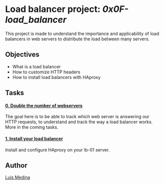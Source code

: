 # Load balancer project: _0x0F-load\_balancer_

This project is made to understand the importance and applicability of load balancers in web servers to distribute the load between many servers.

## Objectives

- What is a load balancer
- How to customize HTTP headers
- How to install load balancers with HAproxy


## Tasks

#### [0. Double the number of webservers](0-custom_http_response-header)

The goal here is to be able to track which web server is answering our HTTP requests, to understand and track the way a load balancer works. More in the coming tasks.

#### [1. Install your load balancer](1-install_load_balancer)

Install and configure HAproxy on your lb-01 server.

## Author

[Luis Medina](https://github.com/luismedinaeng)
